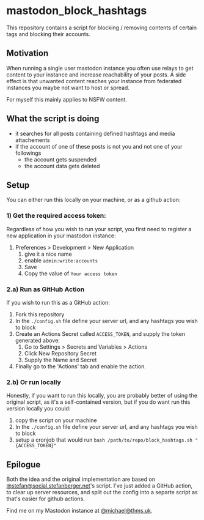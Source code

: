 # mastodon_block_hashtags

This repository contains a script for blocking / removing contents of certain tags and blocking their accounts.

## Motivation
When running a single user mastodon instance you often use relays to get content to your instance and increase reachability of your posts.
A side effect is that unwanted content reaches your instance from federated instances you maybe not want to host or spread.

For myself this mainly applies to NSFW content.

## What the script is doing
- it searches for all posts containing defined hashtags and media attachements
- if the account of one of these posts is not you and not one of your followings
  - the account gets suspended
  - the account data gets deleted

## Setup

You can either run this locally on your machine, or as a github action:

### 1) Get the required access token:

Regardless of how you wish to run your script, you first need to register a new application in your mastodon instance:

1. Preferences > Development > New Application
   1. give it a nice name
   2. enable `admin:write:accounts`
   3. Save
   4. Copy the value of `Your access token`

### 2.a) Run as GitHub Action

If you wish to run this as a GitHub action:
1. Fork this repository
2. In the `./config.sh` file define your server url, and any hashtags you wish to block
3. Create an Actions Secret called `ACCESS_TOKEN`, and supply the token generated above:
   1.  Go to Settings > Secrets and Variables > Actions
   2.  Click New Repository Secret
   3.  Supply the Name and Secret
4. Finally go to the 'Actions' tab and enable the action.

### 2.b) Or run locally

Honestly, if you want to run this locally, you are probably better of using the original script, as it's a self-contained version, but if you do want run this version locally you could:

1. copy the script on your machine
2. In the `./config.sh` file define your server url, and any hashtags you wish to block
3. setup a cronjob that would run `bash /path/to/repo/block_hashtags.sh "{ACCESS_TOKEN}"`

## Epilogue
Both the idea and the original implementation are based on [@stefan@social.stefanberger.net](https://social.stefanberger.net/@stefan)'s script. I've just added a GitHub action, to clear up server resources, and split out the config into a separte script as that's easier for github actions.

Find me on my Mastodon instance at [@michael@thms.uk](http://mstdn.thms.uk/@michael).
